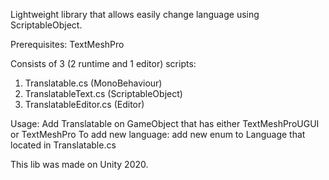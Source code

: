 Lightweight library that allows easily change language using ScriptableObject.

Prerequisites: TextMeshPro

Consists of 3 (2 runtime and 1 editor) scripts:
1) Translatable.cs       (MonoBehaviour)
2) TranslatableText.cs   (ScriptableObject)
3) TranslatableEditor.cs (Editor)

Usage:
Add Translatable on GameObject that has either TextMeshProUGUI or TextMeshPro 
To add new language: add new enum to Language that located in Translatable.cs

This lib was made on Unity 2020.